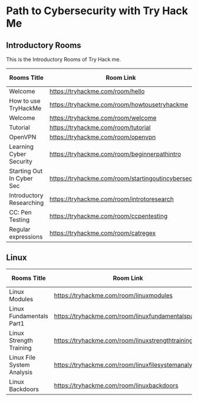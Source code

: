 
<h1>Path to Cybersecurity with Try Hack Me</h1>

<h2>Introductory Rooms</h2>

This is the Introductory Rooms of Try Hack me.

| Rooms Title                   | Room Link                                             | Done/In progress |
|-------------------------------|-------------------------------------------------------|------------------|
| Welcome                       | https://tryhackme.com/room/hello                      | Done                 |
| How to use TryHackMe          | https://tryhackme.com/room/howtousetryhackme          | Done                 |
| Welcome                       | https://tryhackme.com/room/welcome                    | Done                 |
| Tutorial                      | https://tryhackme.com/room/tutorial                   | Done                 |
| OpenVPN                       | https://tryhackme.com/room/openvpn                    | Done                 |
| Learning Cyber Security       | https://tryhackme.com/room/beginnerpathintro          | Done                 |
| Starting Out In Cyber Sec     | https://tryhackme.com/room/startingoutincybersec      | Done                 |
| Introductory Researching      | https://tryhackme.com/room/introtoresearch            | Done                 |
| CC: Pen Testing               | https://tryhackme.com/room/ccpentesting               |                  |
| Regular expressions           | https://tryhackme.com/room/catregex                   | Done                 |


<h2>Linux</h2>

| Rooms Title                   | Room Link                                             | Done/In progress |
|-------------------------------|-------------------------------------------------------|------------------|
| Linux Modules                 | https://tryhackme.com/room/linuxmodules               |                  |
| Linux Fundamentals Part1      | https://tryhackme.com/room/linuxfundamentalspart1     |                  |
| Linux Strength Training       | https://tryhackme.com/room/linuxstrengthtraining      |                  |
| Linux File System Analysis    | https://tryhackme.com/room/linuxfilesystemanalysis    |                  |
| Linux Backdoors               | https://tryhackme.com/room/linuxbackdoors             |                  |
